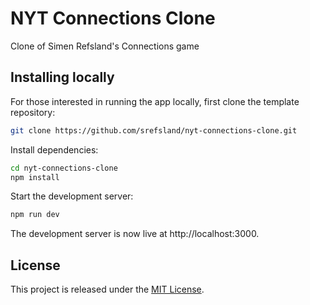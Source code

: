 # NYT Connections Clone

Clone of Simen Refsland's Connections game

## Installing locally

For those interested in running the app locally, first clone the template repository:
```bash
git clone https://github.com/srefsland/nyt-connections-clone.git
```

Install dependencies:
```bash
cd nyt-connections-clone
npm install
```

Start the development server:
```bash
npm run dev
```

The development server is now live at http://localhost:3000.

## License

This project is released under the [MIT License](LICENSE.md).
